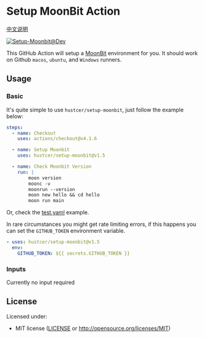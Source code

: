 # Setup MoonBit Action

[中文说明](README.zh-CN.md)

[![Setup-Moonbit@Dev](https://github.com/hustcer/setup-moonbit/actions/workflows/basic.yml/badge.svg)](https://github.com/hustcer/setup-moonbit/actions/workflows/basic.yml)

This GitHub Action will setup a [MoonBit](https://www.moonbitlang.com/) environment for you. It should work on Github `macos`, `ubuntu`, and `Windows` runners.

## Usage

### Basic

It's quite simple to use `hustcer/setup-moonbit`, just follow the example below:

```yaml
steps:
  - name: Checkout
    uses: actions/checkout@v4.1.6

  - name: Setup Moonbit
    uses: hustcer/setup-moonbit@v1.5

  - name: Check Moonbit Version
    run: |
        moon version
        moonc -v
        moonrun --version
        moon new hello && cd hello
        moon run main
```

Or, check the [test.yaml](https://github.com/hustcer/setup-moonbit/blob/main/.github/workflows/test.yml) example.

In rare circumstances you might get rate limiting errors, if this happens you can set the `GITHUB_TOKEN` environment variable.

```yaml
- uses: hustcer/setup-moonbit@v1.5
  env:
    GITHUB_TOKEN: ${{ secrets.GITHUB_TOKEN }}
```

### Inputs

Currently no input required

## License

Licensed under:

- MIT license ([LICENSE](LICENSE) or http://opensource.org/licenses/MIT)
